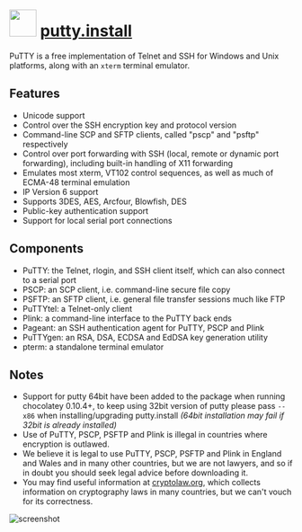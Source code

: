 # <img src="https://cdn.jsdelivr.net/gh/chocolatey-community/chocolatey-packages@911ce256e74048c93c3d64feb2a36751d0a19dfd/icons/putty.png" width="48" height="48"/> [putty.install](https://chocolatey.org/packages/putty.install)

PuTTY is a free implementation of Telnet and SSH for Windows and Unix platforms, along with an `xterm` terminal emulator.

## Features

- Unicode support
- Control over the SSH encryption key and protocol version
- Command-line SCP and SFTP clients, called "pscp" and "psftp" respectively
- Control over port forwarding with SSH (local, remote or dynamic port forwarding), including built-in handling of X11 forwarding
- Emulates most xterm, VT102 control sequences, as well as much of ECMA-48 terminal emulation
- IP Version 6 support
- Supports 3DES, AES, Arcfour, Blowfish, DES
- Public-key authentication support
- Support for local serial port connections

## Components

- PuTTY: the Telnet, rlogin, and SSH client itself, which can also connect to a serial port
- PSCP: an SCP client, i.e. command-line secure file copy
- PSFTP: an SFTP client, i.e. general file transfer sessions much like FTP
- PuTTYtel: a Telnet-only client
- Plink: a command-line interface to the PuTTY back ends
- Pageant: an SSH authentication agent for PuTTY, PSCP and Plink
- PuTTYgen: an RSA, DSA, ECDSA and EdDSA key generation utility
- pterm: a standalone terminal emulator

## Notes

- Support for putty 64bit have been added to the package when running chocolatey 0.10.4+, to keep using 32bit version of putty please pass `--x86` when installing/upgrading putty.install *(64bit installation may fail if 32bit is already installed)*
- Use of PuTTY, PSCP, PSFTP and Plink is illegal in countries where encryption is outlawed.
- We believe it is legal to use PuTTY, PSCP, PSFTP and Plink in England and Wales and in many other countries, but we are not lawyers, and so if in doubt you should seek legal advice before downloading it.
- You may find useful information at [cryptolaw.org](http://www.cryptolaw.org/), which collects information on cryptography laws in many countries, but we can't vouch for its correctness.

![screenshot](https://cdn.rawgit.com/chocolatey/chocolatey-coreteampackages/master/automatic/putty.install/screenshot.png)
